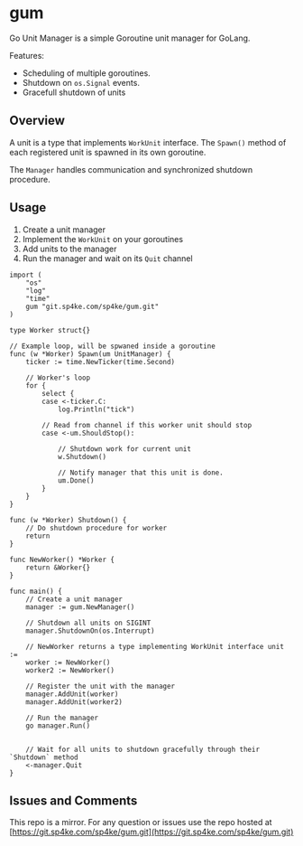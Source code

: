 # gum

Go Unit Manager is a simple Goroutine unit manager for GoLang.


Features:

- Scheduling of multiple goroutines.
- Shutdown on `os.Signal` events.
- Gracefull shutdown of units


## Overview

A unit is a type that implements `WorkUnit` interface. The `Spawn()` method
of each registered unit is spawned in its own goroutine.

The `Manager` handles communication and synchronized shutdown procedure.


## Usage

1. Create a unit manager
2. Implement the `WorkUnit` on your goroutines
3. Add units to the manager
4. Run the manager and wait on its `Quit` channel

```golang
import (
    "os"
    "log"
    "time"
    gum "git.sp4ke.com/sp4ke/gum.git"
)

type Worker struct{}

// Example loop, will be spwaned inside a goroutine
func (w *Worker) Spawn(um UnitManager) {
    ticker := time.NewTicker(time.Second)

    // Worker's loop
    for {
        select {
        case <-ticker.C:
            log.Println("tick")

        // Read from channel if this worker unit should stop
        case <-um.ShouldStop():

            // Shutdown work for current unit
            w.Shutdown()

            // Notify manager that this unit is done.
            um.Done()
        }
    }
}

func (w *Worker) Shutdown() {
    // Do shutdown procedure for worker
    return
}

func NewWorker() *Worker {
    return &Worker{}
}

func main() {
    // Create a unit manager
    manager := gum.NewManager()

    // Shutdown all units on SIGINT
    manager.ShutdownOn(os.Interrupt)

    // NewWorker returns a type implementing WorkUnit interface unit :=
    worker := NewWorker()
    worker2 := NewWorker()

    // Register the unit with the manager
    manager.AddUnit(worker)
    manager.AddUnit(worker2)

    // Run the manager
    go manager.Run()


    // Wait for all units to shutdown gracefully through their `Shutdown` method
    <-manager.Quit
}
```

## Issues and Comments
This repo is a mirror. For any question or issues use the repo hosted at
[https://git.sp4ke.com/sp4ke/gum.git](https://git.sp4ke.com/sp4ke/gum.git)



